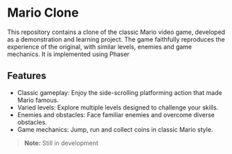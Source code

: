 # Mario Clone
This repository contains a clone of the classic Mario video game, developed as a demonstration and learning project. The game faithfully reproduces the experience of the original, with similar levels, enemies and game mechanics. It is implemented using Phaser
## Features
- Classic gameplay: Enjoy the side-scrolling platforming action that made Mario famous.
- Varied levels: Explore multiple levels designed to challenge your skills.
- Enemies and obstacles: Face familiar enemies and overcome diverse obstacles.
- Game mechanics: Jump, run and collect coins in classic Mario style.

> **Note:** Still in development
